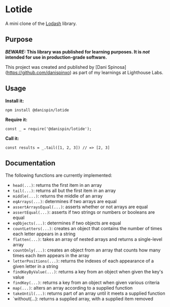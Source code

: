 # Lotide

A mini clone of the [Lodash](https://lodash.com) library.

## Purpose

**_BEWARE:_ This library was published for learning purposes. It is _not_ intended for use in production-grade software.**

This project was created and published by [Dani Spinosa] (https://github.com/danispinxo) as part of my learnings at Lighthouse Labs. 

## Usage

**Install it:**

`npm install @danispin/lotide`

**Require it:**

`const _ = require('@danispin/lotide');`

**Call it:**

`const results = _.tail([1, 2, 3]) // => [2, 3]`

## Documentation

The following functions are currently implemented:

* `head(...)`: returns the first item in an array
* `tail(...)`: returns all but the first item in an array
* `middle(...)`: returns the middle of an array
* `eqArrays(...)`: determines if two arrays are equal
* `assertArraysEqual(...)`: asserts whether or not arrays are equal
* `assertEqual(...)`: asserts if two strings or numbers or booleans are equal
* `eqObjects(...)`: determines if two objects are equal
* `countLetters(...)`: creates an object that contains the number of times each letter appears in a string
* `flatten(...)`: takes an array of nested arrays and returns a single-level array
* `countOnly(...)`: creates an object from an array that counts how many times each item appears in the array
* `letterPositions(...)`: returns the indexes of each appearance of a given letter in a string
* `findKeyByValue(...)`: returns a key from an object when given the key's value
* `findKey(...)`: returns a key from an object when given various criteria
* `map(...)`: alters an array according to a supplied function
* `takeUntil(...)`: returns part of an array until it meets a supplied function
* `without(...): returns a supplied array, with a supplied item removed